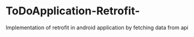 # ToDoApplication-Retrofit-
Implementation of retrofit in android application by fetching data from api
